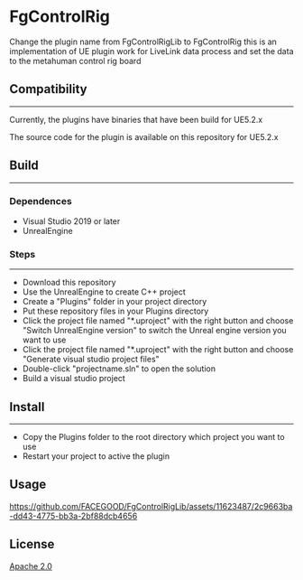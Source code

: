 # FgControlRig
Change the plugin name from FgControlRigLib to FgControlRig
this is an implementation of  UE plugin work for  LiveLink data process and set the data to the metahuman control rig board


## Compatibility
---
Currently, the plugins have binaries that have been build for UE5.2.x

The source code for the plugin is available on this repository for UE5.2.x

## Build
---
### Dependences
- Visual Studio 2019 or later
- UnrealEngine

### Steps
---
- Download this repository
- Use the UnrealEngine to create C++ project
- Create a "Plugins" folder in your project directory
- Put these repository files in your Plugins directory
- Click the project file named "*.uproject" with the right button and choose "Switch UnrealEngine version" to switch the Unreal engine version you want to use
- Click the project file named "*.uproject" with the right button and choose "Generate visual studio project files"
- Double-click "projectname.sln" to open the solution
- Build a visual studio project 

## Install
---
- Copy the Plugins folder to the root directory which project you want to use
- Restart your project to active the plugin

## Usage


https://github.com/FACEGOOD/FgControlRigLib/assets/11623487/2c9663ba-dd43-4775-bb3a-2bf88dcb4656


## License
[Apache 2.0](LICENSE)
